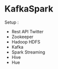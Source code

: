 # KafkaSpark

Setup : 

- Rest API Twitter
- Zookeeper
- Hadoop HDFS 
- Kafka
- Spark Streaming
- Hive
- Hue